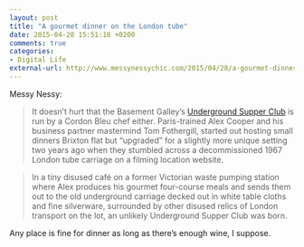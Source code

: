```yaml
---
layout: post
title: "A gourmet dinner on the London tube"
date: 2015-04-28 15:51:10 +0200
comments: true
categories: 
- Digital Life
external-url: http://www.messynessychic.com/2015/04/28/a-gourmet-dinner-on-the-london-tube/
---
```


Messy Nessy:

> It doesn’t hurt that the Basement Galley’s [Underground Supper Club](http://www.basementgalley.com/) is run by a Cordon Bleu chef either. Paris-trained Alex Cooper and his business partner mastermind Tom Fothergill, started out hosting small dinners Brixton flat but “upgraded” for a slightly more unique setting two years ago when they stumbled across a decommissioned 1967 London tube carriage on a filming location website.

> In a tiny disused café on a former Victorian waste pumping station where Alex produces his gourmet four-course meals and sends them out to the old underground carriage decked out in white table cloths and fine silverware, surrounded by other disused relics of London transport on the lot, an unlikely Underground Supper Club was born.

Any place is fine for dinner as long as there’s enough wine, I suppose.